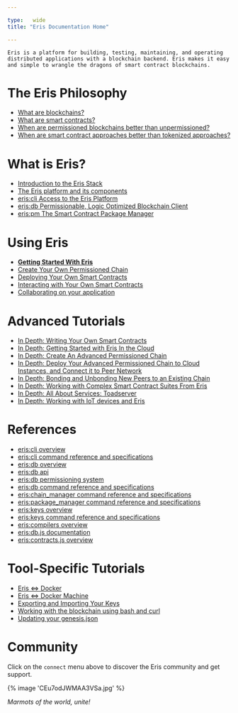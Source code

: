 ```yaml
---

type:   wide
title: "Eris Documentation Home"

---
```


```
Eris is a platform for building, testing, maintaining, and operating
distributed applications with a blockchain backend. Eris makes it easy
and simple to wrangle the dragons of smart contract blockchains.
```

# The Eris Philosophy

- [What are blockchains?](/docs/explainers/blockchains/)
- [What are smart contracts?](/docs/explainers/smart_contracts/)
- [When are permissioned blockchains better than unpermissioned?](/docs/explainers/permissioned_blockchains/)
- [When are smart contract approaches better than tokenized approaches?](/docs/explainers/contracts_v_tokens/)

# What is Eris?

- [Introduction to the Eris Stack](/docs/explainers/the-eris-stack/)
- [The Eris platform and its components](/platform)
- [eris:cli Access to the Eris Platform](/platform/cli/)
- [eris:db Permissionable, Logic Optimized Blockchain Client](/platform/db/)
- [eris:pm The Smart Contract Package Manager](/platform/pm/)

# Using Eris

- **[Getting Started With Eris](/docs/tutorials/getting-started/)**
- [Create Your Own Permissioned Chain](/docs/tutorials/chain-making/)
- [Deploying Your Own Smart Contracts](/docs/tutorials/contracts-deploying/)
- [Interacting with Your Own Smart Contracts](/docs/tutorials/contracts-interacting/)
- [Collaborating on your application](/docs/tutorials/services-making/)

# Advanced Tutorials

- [In Depth: Writing Your Own Smart Contracts](/docs/tutorials/solidity)
- [In Depth: Getting Started with Eris In the Cloud](/docs/tutorials/advanced/cloud-getting-started)
- [In Depth: Create An Advanced Permissioned Chain](/docs/tutorials/advanced/chain-making)
- [In Depth: Deploy Your Advanced Permissioned Chain to Cloud Instances, and Connect it to Peer Network](/docs/tutorials/advanced/chain-deploying)
- [In Depth: Bonding and Unbonding New Peers to an Existing Chain](/docs/tutorials/advanced/bond-unbond)
- [In Depth: Working with Complex Smart Contract Suites From Eris](/docs/tutorials/advanced/contracts-deploying)
- [In Depth: All About Services: Toadserver](/docs/tutorials/advanced/services-making/)
- [In Depth: Working with IoT devices and Eris](/docs/tutorials/install-eris-arm)

# References

- [eris:cli overview](/docs/documentation/eris/)
- [eris:cli command reference and specifications](/docs/documentation/eris-cli/)
- [eris:db overview](/docs/documentation/edb/)
- [eris:db api](/docs/documentation/eris-db-api)
- [eris:db permissioning system](/docs/documentation/eris-db-permissions)
- [eris:db command reference and specifications](/docs/documentation/eris-db-api/)
- [eris:chain_manager command reference and specifications](/docs/documentation/eris-cm/)
- [eris:package_manager command reference and specifications](/docs/documentation/eris-pm/)
- [eris:keys overview](/docs/documentation/ekeys/)
- [eris:keys command reference and specifications](/docs/documentation/eris-keys/)
- [eris:compilers overview](/docs/documentation/eris-compilers/)
- [eris:db.js documentation](/docs/documentation/eris-db.js/)
- [eris:contracts.js overview](/docs/documentation/eris-contracts.js/)

# Tool-Specific Tutorials

- [Eris <=> Docker](/docs/tutorials/tool-specific/docker)
- [Eris <=> Docker Machine](/docs/tutorials/tool-specific/docker_machine)
- [Exporting and Importing Your Keys](/docs/tutorials/tool-specific/keyexporting)
- [Working with the blockchain using bash and curl](/docs/tutorials/tool-specific/eris_by_curl)
- [Updating your genesis.json](/docs/tutorials/tool-specific/genesisupdating/)

# Community

Click on the `connect` menu above to discover the Eris community and get support.

{% image 'CEu7odJWMAA3VSa.jpg' %}

_Marmots of the world, unite!_
